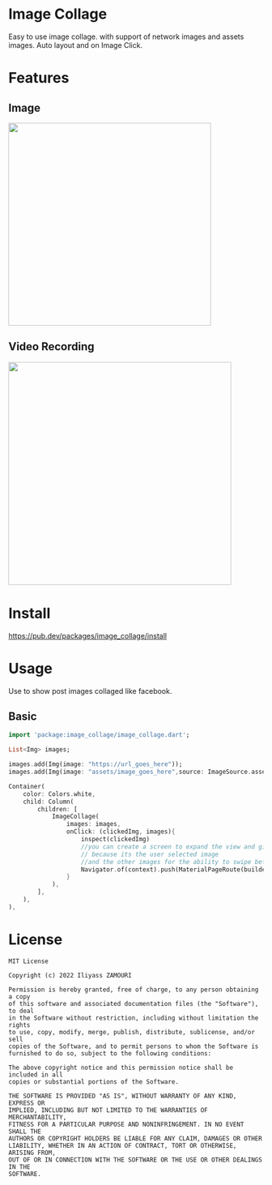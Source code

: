 # Image Collage

Easy to use image collage.
with support of network images and assets images.
Auto layout and on Image Click. 

# Features

## Image

<img src="https://raw.githubusercontent.com/iliyass-zamouri/image_collage/main/images/screenshot.png" width="400" />

## Video Recording

<img src="https://raw.githubusercontent.com/iliyass-zamouri/image_collage/main/images/screenrecord.gif" height="440" />  

# Install

https://pub.dev/packages/image_collage/install

# Usage

Use to show post images collaged like facebook.

## Basic

```dart
import 'package:image_collage/image_collage.dart';

List<Img> images;

images.add(Img(image: "https://url_goes_here"));
images.add(Img(image: "assets/image_goes_here",source: ImageSource.assets));

Container(
    color: Colors.white,
    child: Column(
        children: [
            ImageCollage(
                images: images,
                onClick: (clickedImg, images){
                    inspect(clickedImg)
                    //you can create a screen to expand the view and give clickedImg to show it
                    // because its the user selected image 
                    //and the other images for the ability to swipe between them all.
                    Navigator.of(context).push(MaterialPageRoute(builder: (context) => ImageViewer(clickedImg: clickedImg, images: images )));
                }
            ),
        ],
    ),
),
```

<!-- ## Customized

```
``` -->

<!-- # Contributing

1. Fork it
2. Create your feature branch (git checkout -b new_feature_branch)
3. Commit your changes (git commit -am 'Add some feature')
4. Push to the branch (git push origin new_feature_branch)
5. Create new Pull Request -->

# License

```
MIT License

Copyright (c) 2022 Iliyass ZAMOURI

Permission is hereby granted, free of charge, to any person obtaining a copy
of this software and associated documentation files (the "Software"), to deal
in the Software without restriction, including without limitation the rights
to use, copy, modify, merge, publish, distribute, sublicense, and/or sell
copies of the Software, and to permit persons to whom the Software is
furnished to do so, subject to the following conditions:

The above copyright notice and this permission notice shall be included in all
copies or substantial portions of the Software.

THE SOFTWARE IS PROVIDED "AS IS", WITHOUT WARRANTY OF ANY KIND, EXPRESS OR
IMPLIED, INCLUDING BUT NOT LIMITED TO THE WARRANTIES OF MERCHANTABILITY,
FITNESS FOR A PARTICULAR PURPOSE AND NONINFRINGEMENT. IN NO EVENT SHALL THE
AUTHORS OR COPYRIGHT HOLDERS BE LIABLE FOR ANY CLAIM, DAMAGES OR OTHER
LIABILITY, WHETHER IN AN ACTION OF CONTRACT, TORT OR OTHERWISE, ARISING FROM,
OUT OF OR IN CONNECTION WITH THE SOFTWARE OR THE USE OR OTHER DEALINGS IN THE
SOFTWARE.
```
